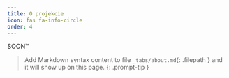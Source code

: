 ```yaml
---
title: O projekcie
icon: fas fa-info-circle
order: 4
---
```


SOON™

> Add Markdown syntax content to file `_tabs/about.md`{: .filepath } and it will show up on this page.
{: .prompt-tip }
